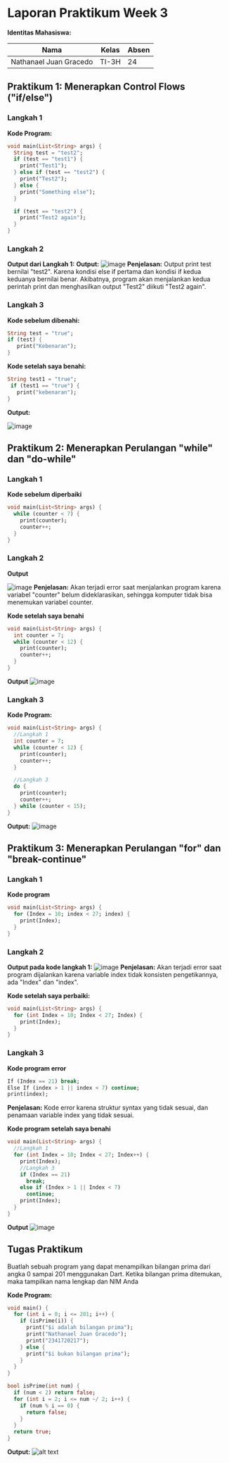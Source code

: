 # **Laporan Praktikum Week 3**

**Identitas Mahasiswa:**

| Nama | Kelas | Absen |
|------|-------|-----|
| Nathanael Juan Gracedo | TI-3H | 24 |

## **Praktikum 1: Menerapkan Control Flows ("if/else")**
### **Langkah 1**
**Kode Program:**
~~~Dart
void main(List<String> args) {
  String test = "test2";
  if (test == "test1") {
    print("Test1");
  } else if (test == "test2") {
    print("Test2");
  } else {
    print("Something else");
  }

  if (test == "test2") {
    print("Test2 again");
  }
}
~~~


### **Langkah 2**
**Output dari Langkah 1:**
**Output:** 
![image](img/Prak1Langkah1.png)
**Penjelasan:**
Output print test bernilai "test2". Karena kondisi else if pertama dan kondisi if kedua keduanya bernilai benar. Akibatnya, program akan menjalankan kedua perintah print dan menghasilkan output "Test2" diikuti "Test2 again".

### **Langkah 3**
**Kode sebelum dibenahi:**
~~~Dart
String test = "true";
if (test) {
   print("Kebenaran");
}
~~~
**Kode setelah saya benahi:**
 ~~~Dart
 String test1 = "true";
  if (test1 == "true") {
    print("kebenaran");
}
~~~

**Output:** 

![image](img/Prak1Langkah3.png)

## **Praktikum 2: Menerapkan Perulangan "while" dan "do-while"**
### **Langkah 1**
**Kode sebelum diperbaiki**
~~~dart
void main(List<String> args) {
  while (counter < 7) {
    print(counter);
    counter++;
  }
}
~~~

### **Langkah 2**
**Output**

![image](img/Prak2Langkah1.png)
**Penjelasan:**
Akan terjadi error saat menjalankan program karena variabel "counter" belum dideklarasikan, sehingga komputer tidak bisa menemukan variabel counter.

**Kode setelah saya benahi**
~~~Dart
void main(List<String> args) {
  int counter = 7;
  while (counter < 12) {
    print(counter);
    counter++;
  }
}
~~~

**Output**
![image](img/Prak2-successLangkah1.png)

### **Langkah 3**
**Kode Program:**
~~~Dart
void main(List<String> args) {
  //Langkah 1
  int counter = 7;
  while (counter < 12) {
    print(counter);
    counter++;
  }

  //Langkah 3
  do {
    print(counter);
    counter++;
  } while (counter < 15);
}
~~~

**Output:**
![image](img/Prak2Langkah3.png)

## **Praktikum 3: Menerapkan Perulangan "for" dan "break-continue"**
### **Langkah 1**
**Kode program**
~~~Dart
void main(List<String> args) {
  for (Index = 10; index < 27; index) {
    print(Index);
  }
}
~~~

### **Langkah 2**
**Output pada kode langkah 1:**
![image](img/Prak3-errorLangkah1.png)
**Penjelasan:**
Akan terjadi error saat program dijalankan karena variable index tidak konsisten pengetikannya, ada "Index" dan "index".  

**Kode setelah saya perbaiki:**
~~~Dart
void main(List<String> args) {
  for (int Index = 10; Index < 27; Index) {
    print(Index);
  }
}
~~~

### **Langkah 3**
**Kode program error**
~~~Dart
If (Index == 21) break;
Else If (index > 1 || index < 7) continue;
print(index);
~~~
**Penjelasan:** Kode error karena struktur syntax yang tidak sesuai, dan penamaan variable index yang tidak sesuai.

**Kode program setelah saya benahi**
~~~Dart
void main(List<String> args) {
  //Langkah 1
  for (int Index = 10; Index < 27; Index++) {
    print(Index);
    //Langkah 3
    if (Index == 21)
      break;
    else if (Index > 1 || Index < 7)
      continue;
    print(Index);
  }
}
~~~

**Output**
![image](img/Prak3Langkah3.png)

## Tugas Praktikum
Buatlah sebuah program yang dapat menampilkan bilangan prima dari angka 0 sampai 201 menggunakan Dart. Ketika bilangan prima ditemukan, maka tampilkan nama lengkap dan NIM Anda

**Kode Program:**
~~~Dart
void main() {
  for (int i = 0; i <= 201; i++) {
    if (isPrime(i)) {
      print("$i adalah bilangan prima");
      print("Nathanael Juan Gracedo");
      print("2341720217");
    } else {
      print("$i bukan bilangan prima");
    }
  }
}

bool isPrime(int num) {
  if (num < 2) return false;
  for (int i = 2; i <= num ~/ 2; i++) {
    if (num % i == 0) {
      return false;
    }
  }
  return true;
}
~~~

**Output:**
![alt text](img/TugasPraktikum.png)